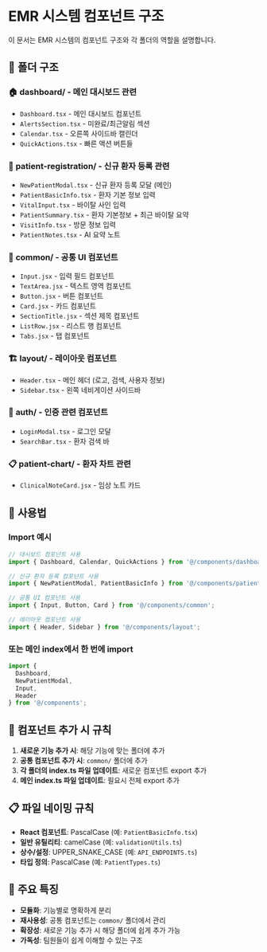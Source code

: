 # EMR 시스템 컴포넌트 구조

이 문서는 EMR 시스템의 컴포넌트 구조와 각 폴더의 역할을 설명합니다.

## 📁 폴더 구조

### 🏠 **dashboard/** - 메인 대시보드 관련
- `Dashboard.tsx` - 메인 대시보드 컴포넌트
- `AlertsSection.tsx` - 미완료/최근알림 섹션
- `Calendar.tsx` - 오른쪽 사이드바 캘린더
- `QuickActions.tsx` - 빠른 액션 버튼들

### 👤 **patient-registration/** - 신규 환자 등록 관련
- `NewPatientModal.tsx` - 신규 환자 등록 모달 (메인)
- `PatientBasicInfo.tsx` - 환자 기본 정보 입력
- `VitalInput.tsx` - 바이탈 사인 입력
- `PatientSummary.tsx` - 환자 기본정보 + 최근 바이탈 요약
- `VisitInfo.tsx` - 방문 정보 입력
- `PatientNotes.tsx` - AI 요약 노트

### 🎨 **common/** - 공통 UI 컴포넌트
- `Input.jsx` - 입력 필드 컴포넌트
- `TextArea.jsx` - 텍스트 영역 컴포넌트
- `Button.jsx` - 버튼 컴포넌트
- `Card.jsx` - 카드 컴포넌트
- `SectionTitle.jsx` - 섹션 제목 컴포넌트
- `ListRow.jsx` - 리스트 행 컴포넌트
- `Tabs.jsx` - 탭 컴포넌트

### 🏗️ **layout/** - 레이아웃 컴포넌트
- `Header.tsx` - 메인 헤더 (로고, 검색, 사용자 정보)
- `Sidebar.tsx` - 왼쪽 네비게이션 사이드바

### 🔐 **auth/** - 인증 관련 컴포넌트
- `LoginModal.tsx` - 로그인 모달
- `SearchBar.tsx` - 환자 검색 바

### 📋 **patient-chart/** - 환자 차트 관련
- `ClinicalNoteCard.jsx` - 임상 노트 카드

## 📝 사용법

### Import 예시
```typescript
// 대시보드 컴포넌트 사용
import { Dashboard, Calendar, QuickActions } from '@/components/dashboard';

// 신규 환자 등록 컴포넌트 사용
import { NewPatientModal, PatientBasicInfo } from '@/components/patient-registration';

// 공통 UI 컴포넌트 사용
import { Input, Button, Card } from '@/components/common';

// 레이아웃 컴포넌트 사용
import { Header, Sidebar } from '@/components/layout';
```

### 또는 메인 index에서 한 번에 import
```typescript
import { 
  Dashboard, 
  NewPatientModal, 
  Input, 
  Header 
} from '@/components';
```

## 🔄 컴포넌트 추가 시 규칙

1. **새로운 기능 추가 시**: 해당 기능에 맞는 폴더에 추가
2. **공통 컴포넌트 추가 시**: `common/` 폴더에 추가
3. **각 폴더의 index.ts 파일 업데이트**: 새로운 컴포넌트 export 추가
4. **메인 index.ts 파일 업데이트**: 필요시 전체 export 추가

## 📋 파일 네이밍 규칙

- **React 컴포넌트**: PascalCase (예: `PatientBasicInfo.tsx`)
- **일반 유틸리티**: camelCase (예: `validationUtils.ts`)
- **상수/설정**: UPPER_SNAKE_CASE (예: `API_ENDPOINTS.ts`)
- **타입 정의**: PascalCase (예: `PatientTypes.ts`)

## 🎯 주요 특징

- **모듈화**: 기능별로 명확하게 분리
- **재사용성**: 공통 컴포넌트는 `common/` 폴더에서 관리
- **확장성**: 새로운 기능 추가 시 해당 폴더에 쉽게 추가 가능
- **가독성**: 팀원들이 쉽게 이해할 수 있는 구조

